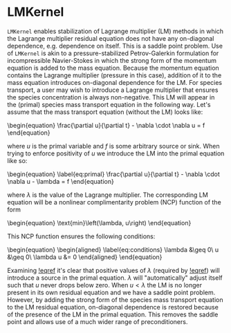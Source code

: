 # LMKernel

`LMKernel` enables stabilization of Lagrange multiplier (LM) methods in which
the Lagrange multiplier residual equation does not have any on-diagonal
dependence, e.g. dependence on itself. This is a saddle point problem. Use of
`LMKernel` is akin to a pressure-stabilized Petrov-Galerkin formulation for
incompressible Navier-Stokes in which the strong form of the momentum equation
is added to the mass equation. Because the momentum equation contains the
Lagrange multiplier (pressure in this case), addition of it to the mass equation
introduces on-diagonal dependence for the LM. For species transport, a user may
wish to introduce a Lagrange multiplier that ensures the species concentration
is always non-negative. This LM will appear in the (primal) species mass
transport equation in the following way. Let's assume that the mass transport
equation (without the LM) looks like:

\begin{equation}
\frac{\partial u}{\partial t} - \nabla \cdot \nabla u = f
\end{equation}

where $u$ is the primal variable and $f$ is some arbitrary source or sink. When
trying to enforce positivity of $u$ we introduce the LM into the primal equation
like so:

\begin{equation}
\label{eq:primal}
\frac{\partial u}{\partial t} - \nabla \cdot \nabla u - \lambda = f
\end{equation}

where $\lambda$ is the value of the Lagrange multiplier. The corresponding LM
equation will be a nonlinear complimentarity problem (NCP) function of the form

\begin{equation}
\text{min}\left(\lambda, u\right)
\end{equation}

This NCP function ensures the following conditions:

\begin{equation}
\begin{aligned}
\label{eq:conditions}
\lambda &\geq 0\\
u &\geq 0\\
\lambda u &= 0
\end{aligned}
\end{equation}

Examining [!eqref](eq:conditions) it's clear that positive values of $\lambda$ (required
by [!eqref](eq:conditions)) will introduce a source in the primal equation. $\lambda$
will "automatically" adjust itself such that $u$ never drops below zero.  When
$u < \lambda$ the LM is no longer present in its own residual equation and we
have a saddle point problem. However, by adding the strong form of the species
mass transport equation to the LM residual equation, on-diagonal dependence is
restored because of the presence of the LM in the primal equation. This removes
the saddle point and allows use of a much wider range of preconditioners.
